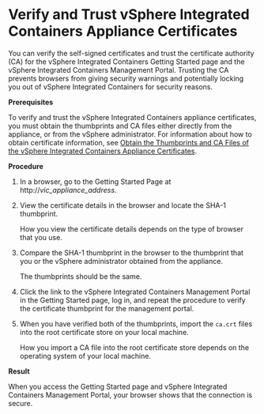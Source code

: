 # Verify and Trust vSphere Integrated Containers Appliance Certificates 

You can verify the self-signed certificates and trust the certificate authority (CA) for the vSphere Integrated Containers Getting Started page and the vSphere Integrated Containers Management Portal. Trusting the CA  prevents browsers from giving security warnings and potentially locking you out of vSphere Integrated Containers for security reasons.

**Prerequisites**

To verify and trust the vSphere Integrated Containers appliance certificates, you must obtain the thumbprints and CA files either directly from the appliance, or from the vSphere administrator. For information about how to obtain certificate information, see [Obtain the Thumbprints and CA Files of the vSphere Integrated Containers Appliance Certificates](../vic_vsphere_admin/obtain_appliance_certs.md).

**Procedure**

1. In a browser, go to the Getting Started Page at http://<i>vic_appliance_address</i>.
2. View the certificate details in the browser and locate the SHA-1 thumbprint.

    How you view the certificate details depends on the type of browser that you use.

5.  Compare the SHA-1 thumbprint in the browser to the thumbprint that you or the vSphere administrator obtained from the appliance.

    The thumbprints should be the same.
6.  Click the link to the vSphere Integrated Containers Management Portal in the Getting Started page, log in, and repeat the procedure to verify the certificate thumbprint for the management portal.
7.  When you have verified both of the thumbprints, import the `ca.crt` files into the root certificate store on your local machine.

    How you import a CA file into the root certificate store depends on the operating system of your local machine. 

**Result**

When you access the Getting Started page and vSphere Integrated Containers Management Portal, your browser shows that the connection is secure.